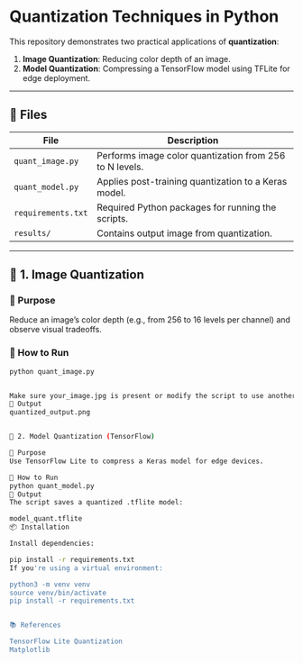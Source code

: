 # Quantization Techniques in Python

This repository demonstrates two practical applications of **quantization**:

1. **Image Quantization**: Reducing color depth of an image.
2. **Model Quantization**: Compressing a TensorFlow model using TFLite for edge deployment.

---

## 📁 Files

| File            | Description                                               |
|-----------------|-----------------------------------------------------------|
| `quant_image.py`| Performs image color quantization from 256 to N levels.   |
| `quant_model.py`| Applies post-training quantization to a Keras model.      |
| `requirements.txt` | Required Python packages for running the scripts.      |
| `results/`      | Contains output image from quantization.                 |

---

## 🧪 1. Image Quantization

### 📌 Purpose

Reduce an image’s color depth (e.g., from 256 to 16 levels per channel) and observe visual tradeoffs.

### 🚀 How to Run

```bash
python quant_image.py


Make sure your_image.jpg is present or modify the script to use another image.
💾 Output
quantized_output.png


🤖 2. Model Quantization (TensorFlow)

📌 Purpose
Use TensorFlow Lite to compress a Keras model for edge devices.

🚀 How to Run
python quant_model.py
💾 Output
The script saves a quantized .tflite model:

model_quant.tflite
📦 Installation

Install dependencies:

pip install -r requirements.txt
If you're using a virtual environment:

python3 -m venv venv
source venv/bin/activate
pip install -r requirements.txt


📚 References

TensorFlow Lite Quantization
Matplotlib
